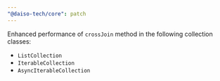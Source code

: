 ```yaml
---
"@daiso-tech/core": patch
---
```


Enhanced performance of `crossJoin` method in the following collection classes:
  - `ListCollection`
  - `IterableCollection`
  - `AsyncIterableCollection`
